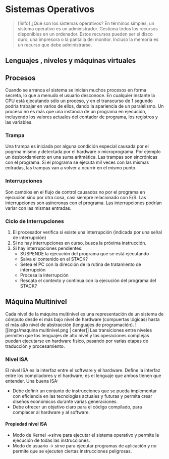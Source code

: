 # Sistemas Operativos
> [!info] ¿Qué son los sistemas operativos?
> En términos simples, un sistema operativo es un administrador. Gestiona todos los recursos disponibles en un ordenador. Estos recursos pueden ser el disco duro, una impresora o la pantalla del monitor. Incluso la memoria es un recurso que debe administrarse. 

## Lenguajes , niveles y máquinas virtuales


## Procesos
Cuando se arranca el sistema se inician muchos procesos en forma secreta, lo que a menudo el usuario desconoce. En cualquier instante la CPU está ejecutando sólo un proceso, y en el transcurso de 1 segundo podría trabajar en varios de ellos, dando la apariencia de un paralelismo.
Un proceso no es más que una instancia de un programa en ejecución, incluyendo los valores actuales del contador de programa, los registros y las variables.
### Trampa
Una trampa es iniciada por alguna condición especial causada por el pogrma mismo y detectada por el hardware o microprograma. Por ejemplo un desbordamiento en una suma aritmética.
Las trampas son sincrónicas con el programa. Si el programa se ejecuta mil veces con las mismas entradas, las trampas van a volver a ocurrir en el mismo punto.
### Interrupciones
Son cambios en el flujo de control causados no por el programa en ejecución sino por otra cosa, casi siempre relacionado con E/S.
Las interrupciones son asíncronas con el programa. Las interrupciones podrían variar con las mismas entradas.
### Ciclo de Interrupciones
1. El procesador verifica si existe una interrupción (indicada por una señal de interrupción)
2. Si no hay interrupciones en curso, busca la próxima instrucción.
3. Si hay interrupciones pendientes:
	- SUSPENDE la ejecución del programa que se está ejecutando
	- Salva el contenido en el STACK?
	- Setea el PC con la dirección de la rutina de tratamiento de interrupción
	- Procesa la interrupción
	- Rescata el contexto y continua con la ejecución del programa del STACK?

## Máquina Multinivel
Cada nive de a máquina mutinive es una representación de un sistema de cómputo desde e más bajo nive de hardware (compuertas ógicas) hasta e más ato nive de abstracción (enguajes de programación).
![[imgs/maquina multinivel.png | center]]
Las transiciones entre nivees permiten que os enguajes de ato nive y as operaciones compejas puedan ejecutarse en hardware físico, pasando por varias etapas de traducción y procesamiento.
### Nivel ISA
El nivel ISA es la interfaz entre el software y el hardware. Define la interfaz entre los compiladores y el hardware; es el lenguaje que ambos tienen que entender.
Una buena ISA:
- Debe definir un conjunto de instrucciones que se pueda implementar con eficiencia en las tecnologías actuales y futuras y permita crear diseños económicos durante varias generaciones.
- Debe ofrecer un objetivo claro para el código compilado, para complacer al hardware y al software.
#### Propiedad nivel ISA
- Modo de Kernel ->sirve para ejecutar el sistema operativo y permite la ejecución de todas las instrucciones.
- Modo de usuario -> sirve para ejecutar programas de aplicación y no permite que se ejecuten ciertas instrucciones peligrosas.